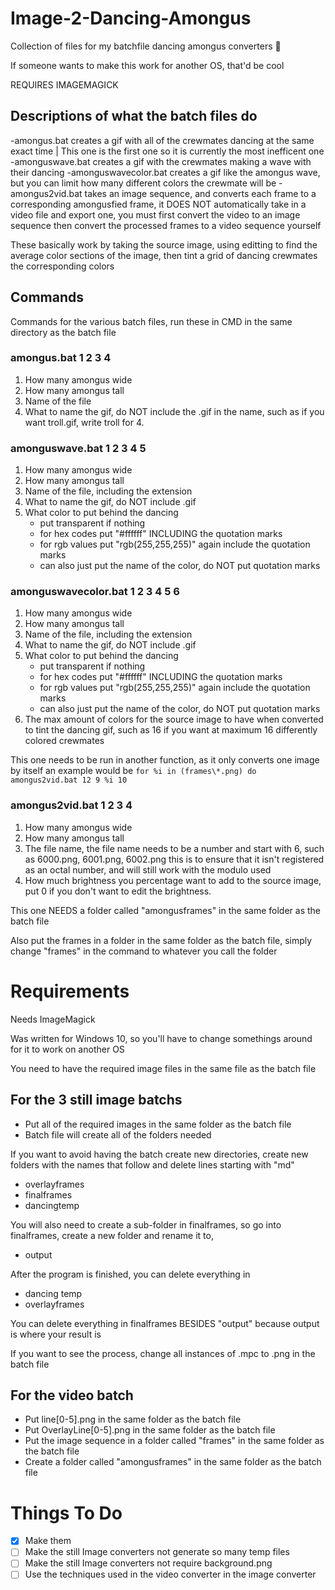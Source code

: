 # Image-2-Dancing-Amongus
Collection of files for my batchfile dancing amongus converters 📮

If someone wants to make this work for another OS, that'd be cool

REQUIRES IMAGEMAGICK

## Descriptions of what the batch files do

-amongus.bat creates a gif with all of the crewmates dancing at the same exact time | This one is the first one so it is currently the most inefficent one
-amonguswave.bat creates a gif with the crewmates making a wave with their dancing
-amonguswavecolor.bat creates a gif like the amongus wave, but you can limit how many different colors the crewmate will be
-amongus2vid.bat takes an image sequence, and converts each frame to a corresponding amongusfied frame, it DOES NOT automatically take in a video file and export one, you must first convert the video to an image sequence then convert the processed frames to a video sequence yourself

These basically work by taking the source image, using editting to find the average color sections of the image, then tint a grid of dancing crewmates the corresponding colors

## Commands

Commands for the various batch files, run these in CMD in the same directory as the batch file

### amongus.bat 1 2 3 4

1. How many amongus wide
2. How many amongus tall
3. Name of the file
4. What to name the gif, do NOT include the .gif in the name, such as if you want troll.gif, write troll for 4.

### amonguswave.bat 1 2 3 4 5 

1. How many amongus wide
2. How many amongus tall
3. Name of the file, including the extension
4. What to name the gif, do NOT include .gif
5. What color to put behind the dancing
   - put transparent if nothing
   - for hex codes put "#ffffff" INCLUDING the quotation marks
   - for rgb values put "rgb(255,255,255)" again include the quotation marks
   - can also just put the name of the color, do NOT put quotation marks 

### amonguswavecolor.bat 1 2 3 4 5 6

1. How many amongus wide
2. How many amongus tall
3. Name of the file, including the extension
4. What to name the gif, do NOT include .gif
5. What color to put behind the dancing
   - put transparent if nothing
   - for hex codes put "#ffffff" INCLUDING the quotation marks
   - for rgb values put "rgb(255,255,255)" again include the quotation marks
   - can also just put the name of the color, do NOT put quotation marks 
6. The max amount of colors for the source image to have when converted to tint the dancing gif, such as 16 if you want at maximum 16 differently colored crewmates

This one needs to be run in another function, as it only converts one image by itself
an example would be
`
for %i in (frames\*.png) do amongus2vid.bat 12 9 %i 10
`

### amongus2vid.bat 1 2 3 4

1. How many amongus wide
2. How many amongus tall
3. The file name, the file name needs to be a number and start with 6, such as 6000.png, 6001.png, 6002.png this is to ensure that it isn't registered as an octal number, and will still work with the modulo used 
4. How much brightness you percentage want to add to the source image, put 0 if you don't want to edit the brightness.

This one NEEDS a folder called "amongusframes" in the same folder as the batch file

Also put the frames in a folder in the same folder as the batch file, simply change "frames\" in the command to whatever you call the folder


# Requirements

Needs ImageMagick

Was written for Windows 10, so you'll have to change somethings around for it to work on another OS

You need to have the required image files in the same file as the batch file

## For the 3 still image batchs

- Put all of the required images in the same folder as the batch file
- Batch file will create all of the folders needed


If you want to avoid having the batch create new directories, create new folders with the names that follow and delete lines starting with "md"

- overlayframes
- finalframes
- dancingtemp

You will also need to create a sub-folder in finalframes, so go into finalframes, create a new folder and rename it to,
- output

After the program is finished, you can delete everything in 
- dancing temp
- overlayframes

You can delete everything in finalframes BESIDES "output" because output is where your result is

If you want to see the process, change all instances of .mpc to .png in the batch file

## For the video batch

- Put line[0-5].png in the same folder as the batch file
- Put OverlayLine[0-5].png in the same folder as the batch file
- Put the image sequence in a folder called "frames" in the same folder as the batch file
- Create a folder called "amongusframes" in the same folder as the batch file

# Things To Do 

- [x] Make them
- [ ] Make the still Image converters not generate so many temp files
- [ ] Make the still Image converters not require background.png
- [ ] Use the techniques used in the video converter in the image converter
